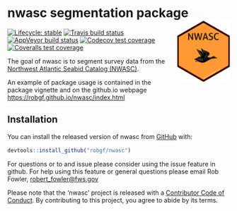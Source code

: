 
<!-- README.md is generated from README.Rmd. Please edit that file -->

# nwasc segmentation package <img src="man/figures/logo.png" align="right" height=140/>

[![Lifecycle:
stable](https://img.shields.io/badge/lifecycle-stable-brightgreen.svg)](https://www.tidyverse.org/lifecycle/#stable)
[![Travis build
status](https://travis-ci.org/robgf/nwasc.svg?branch=master)](https://travis-ci.org/robgf/nwasc)
[![AppVeyor build
status](https://ci.appveyor.com/api/projects/status/github/robgf/nwasc?branch=master&svg=true)](https://ci.appveyor.com/project/robgf/nwasc)
[![Codecov test
coverage](https://codecov.io/gh/robgf/nwasc/branch/master/graph/badge.svg)](https://codecov.io/gh/robgf/nwasc?branch=master)
[![Coveralls test
coverage](https://coveralls.io/repos/github/robgf/nwasc/badge.svg)](https://coveralls.io/r/robgf/nwasc?branch=master)

The goal of nwasc is to segment survey data from the [Northwest Atlantic
Seabid Catalog
(NWASC)](https://github.com/USFWS/AMAPPS/tree/master/NWASC).

An example of package usage is contained in the package vignette and on
the github.io webpage <https://robgf.github.io/nwasc/index.html>

## Installation

You can install the released version of nwasc from
[GitHub](https://github.com/robgf/nwasc) with:

``` r
devtools::install_github("robgf/nwasc")
```

For questions or to and issue please consider using the issue feature in
github. For help using this feature or general questions please email
Rob Fowler, <robert_fowler@fws.gov>

Please note that the ‘nwasc’ project is released with a [Contributor
Code of Conduct](.github/CODE_OF_CONDUCT.md). By contributing to this
project, you agree to abide by its terms.
